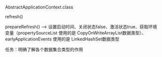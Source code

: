 AbstractApplicationContext.class

refresh()

prepareRefresh() --> 设置启动时间、关闭状态false、激活状态true、获取环境变量（propertySourceList  使用的是 CopyOnWriteArrayList数据类型）、earlyApplicationEvents 使用的是 LinkedHashSet数据类型

任务：明确了解各个数据集合类型的作用

